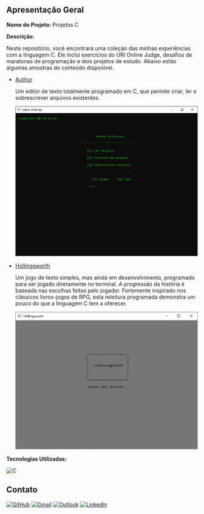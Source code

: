 ## Apresentação Geral

**Nome do Projeto:** Projetos C

**Descrição:**

Neste repositório, você encontrará uma coleção das minhas experiências com a linguagem C. Ele inclui exercícios do URI Online Judge, desafios de maratonas de programação e dois projetos de estudo. Abaixo estão algumas amostras do conteúdo disponível.

- [Author](https://github.com/Edssaac/projetos-c/tree/main/Author)

  Um editor de texto totalmente programado em C, que permite criar, ler e sobrescrever arquivos existentes.

  ![Author](./Author/Author.gif) 


- [Hollingsworth](https://github.com/Edssaac/projetos-c/tree/main/Hollingsworth)

  Um jogo de texto simples, mas ainda em desenvolvimento, programado para ser jogado diretamente no terminal. A progressão da história é baseada nas escolhas feitas pelo jogador. Fortemente inspirado nos clássicos   livros-jogos de RPG, esta releitura programada demonstra um pouco do que a linguagem C tem a oferecer.
 
  ![Hollingsworth](./Hollingsworth/hollingsworth.gif)

**Tecnologias Utilizadas:**

![C](https://img.shields.io/badge/C-00599C?style=for-the-badge)

## Contato

[![GitHub](https://img.shields.io/badge/GitHub-100000?style=for-the-badge&logo=github&logoColor=white)](https://github.com/edssaac)
[![Gmail](https://img.shields.io/badge/Gmail-D14836?style=for-the-badge&logo=gmail&logoColor=white)](mailto:edssaac@gmail.com)
[![Outlook](https://img.shields.io/badge/Outlook-0078D4?style=for-the-badge&logo=microsoft-outlook&logoColor=white)](mailto:edssaac@outlook.com)
[![Linkedin](https://img.shields.io/badge/LinkedIn-black.svg?style=for-the-badge&logo=linkedin&color=informational)](https://www.linkedin.com/in/edssaac)
